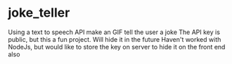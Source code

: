 # joke_teller
Using a text to speech API make an GIF tell the user a joke
The API key is public, but this a fun project. Will hide it in the future
Haven't worked with NodeJs, but would like to store the key on server to hide it on the front end also
